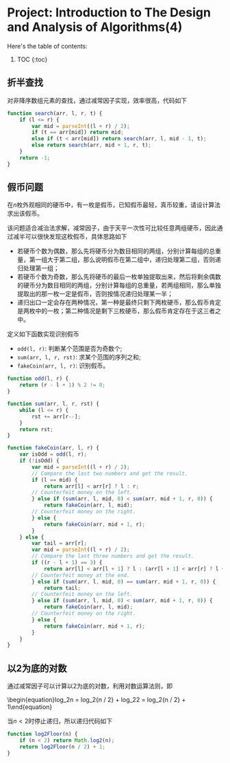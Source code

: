 # Project: Introduction to The Design and Analysis of Algorithms(4)

Here's the table of contents:

1. TOC
{:toc}

## 折半查找

对非降序数组元素的查找，通过减常因子实现，效率很高，代码如下

```javascript
function search(arr, l, r, t) {
    if (l <= r) {
        var mid = parseInt((l + r) / 2);
        if (t == arr[mid]) return mid;
        else if (t < arr[mid]) return search(arr, l, mid - 1, t);
        else return search(arr, mid + 1, r, t);
    }
    return -1;
}
```

## 假币问题

在$n$枚外观相同的硬币中，有一枚是假币，已知假币最轻，真币较重，请设计算法求出该假币。

该问题适合减治法求解，减常因子，由于天平一次性可比较任意两组硬币，因此通过减半可以很快发现这枚假币，具体思路如下

+ 若硬币个数为偶数，那么先将硬币分为数目相同的两组，分别计算每组的总重量，第一组大于第二组，那么说明假币在第二组中，递归处理第二组，否则递归处理第一组；
+ 若硬币个数为奇数，那么先将硬币的最后一枚单独提取出来，然后将剩余偶数的硬币分为数目相同的两组，分别计算每组的总重量，若两组相同，那么单独提取出的那一枚一定是假币，否则按情况递归处理某一半；
+ 递归出口一定会存在两种情况，第一种是最终只剩下两枚硬币，那么假币肯定是两枚中的一枚；第二种情况是剩下三枚硬币，那么假币肯定存在于这三者之中。

定义如下函数实现识别假币

+ `odd(l, r)`: 判断某个范围是否为奇数个;
+ `sum(arr, l, r, rst)`: 求某个范围的序列之和;
+ `fakeCoin(arr, l, r)`: 识别假币。

```javascript
function odd(l, r) {
    return (r - l + 1) % 2 != 0;
}

function sum(arr, l, r, rst) {
    while (l <= r) {
        rst += arr[r--];
    }
    return rst;
}

function fakeCoin(arr, l, r) {
    var isOdd = odd(l, r);
    if (!isOdd) {
        var mid = parseInt((l + r) / 2);
        // Compare the last two numbers and get the result.
        if (l == mid) {
            return arr[l] < arr[r] ? l : r;
        // Counterfeit money on the left.
        } else if (sum(arr, l, mid, 0) < sum(arr, mid + 1, r, 0)) {
            return fakeCoin(arr, l, mid);
        // Counterfeit money on the right.
        } else {
            return fakeCoin(arr, mid + 1, r);
        }
    } else {
        var tail = arr[r];
        var mid = parseInt((l + r) / 2);
        // Compare the last three numbers and get the result.
        if ((r - l + 1) == 3) {
            return arr[l] < arr[l + 1] ? l : (arr[l + 1] < arr[r] ? l + 1 : r);
        // Counterfeit money at the end.
        } else if (sum(arr, l, mid, 0) == sum(arr, mid + 1, r, 0)) {
            return tail;
        // Counterfeit money on the left.
        } else if (sum(arr, l, mid, 0) < sum(arr, mid + 1, r, 0)) {
            return fakeCoin(arr, l, mid);
        // Counterfeit money on the right.
        } else {
            return fakeCoin(arr, mid + 1, r);
        }
    }
}
```

## 以2为底的对数

通过减常因子可以计算以2为底的对数，利用对数运算法则，即

\begin{equation}log_2n = log_2{n / 2} + log_22 = log_2{n / 2} + 1\end{equation}

当$n < 2$时停止递归，所以递归代码如下

```javascript
function log2Floor(n) {
	if (n < 2) return Math.log2(n);
	return log2Floor(n / 2) + 1;
}
```
